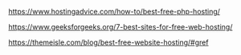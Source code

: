 https://www.hostingadvice.com/how-to/best-free-php-hosting/

https://www.geeksforgeeks.org/7-best-sites-for-free-web-hosting/

https://themeisle.com/blog/best-free-website-hosting/#gref
